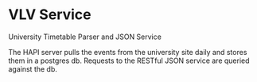 # VLV Service

University Timetable Parser and JSON Service

The HAPI server pulls the events from the university site daily and stores them in a postgres db. Requests to the RESTful JSON service are queried against the db.
